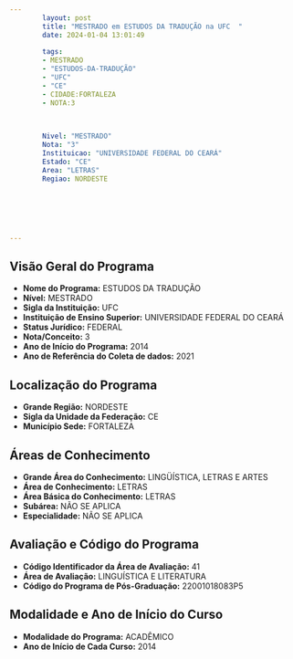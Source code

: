 ```yaml
---
        layout: post
        title: "MESTRADO em ESTUDOS DA TRADUÇÃO na UFC  "
        date: 2024-01-04 13:01:49
     
        tags:
        - MESTRADO
        - "ESTUDOS-DA-TRADUÇÃO"
        - "UFC"
        - "CE"
        - CIDADE:FORTALEZA
        - NOTA:3
        
       

        Nivel: "MESTRADO"
        Nota: "3"
        Instituicao: "UNIVERSIDADE FEDERAL DO CEARÁ"
        Estado: "CE"
        Area: "LETRAS"
        Regiao: NORDESTE
        
        
        
        
        
        
---
```

## Visão Geral do Programa
- **Nome do Programa:** ESTUDOS DA TRADUÇÃO
- **Nível:** MESTRADO
- **Sigla da Instituição:** UFC
- **Instituição de Ensino Superior:** UNIVERSIDADE FEDERAL DO CEARÁ
- **Status Jurídico:** FEDERAL
- **Nota/Conceito:** 3
- **Ano de Início do Programa:** 2014
- **Ano de Referência do Coleta de dados:** 2021

## Localização do Programa
- **Grande Região:** NORDESTE
- **Sigla da Unidade da Federação:** CE
- **Município Sede:** FORTALEZA

## Áreas de Conhecimento
- **Grande Área do Conhecimento:** LINGÜÍSTICA, LETRAS E ARTES
- **Área de Conhecimento:** LETRAS
- **Área Básica do Conhecimento:** LETRAS
- **Subárea:** NÃO SE APLICA
- **Especialidade:** NÃO SE APLICA

## Avaliação e Código do Programa
- **Código Identificador da Área de Avaliação:** 41
- **Área de Avaliação:** LINGUÍSTICA E LITERATURA
- **Código do Programa de Pós-Graduação:** 22001018083P5


## Modalidade e Ano de Início do Curso
- **Modalidade do Programa:** ACADÊMICO
- **Ano de Início de Cada Curso:** 2014
